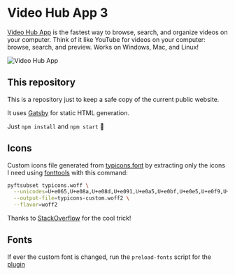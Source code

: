 # Video Hub App 3

[Video Hub App](https://videohubapp.com/) is the fastest way to browse, search, and organize videos on your computer. Think of it like YouTube for videos on your computer: browse, search, and preview. Works on Windows, Mac, and Linux!

![Video Hub App](https://videohubapp.com/images/4.jpg)

## This repository

This is a repository just to keep a safe copy of the current public website.

It uses [Gatsby](https://www.gatsbyjs.com/) for static HTML generation.

Just `npm install` and `npm start` :tada:

## Icons

Custom icons file generated from [typicons.font](https://github.com/stephenhutchings/typicons.font) by extracting only the icons I need using [fonttools](https://pypi.org/project/fonttools/) with this command:

```sh
pyftsubset typicons.woff \
  --unicodes=U+e065,U+e08a,U+e08d,U+e091,U+e0a5,U+e0bf,U+e0e5,U+e0f9,U+e109,U+e088 \
  --output-file=typicons-custom.woff2 \
  --flavor=woff2
```

Thanks to [StackOverflow](https://stackoverflow.com/a/48492035/5017391) for the cool trick!

## Fonts

If ever the custom font is changed, run the `preload-fonts` script for the [plugin](https://www.gatsbyjs.com/plugins/gatsby-plugin-preload-fonts/)
